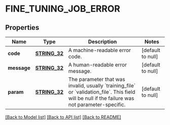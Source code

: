 # FINE_TUNING_JOB_ERROR

## Properties
Name | Type | Description | Notes
------------ | ------------- | ------------- | -------------
**code** | [**STRING_32**](STRING_32.md) | A machine-readable error code. | [default to null]
**message** | [**STRING_32**](STRING_32.md) | A human-readable error message. | [default to null]
**param** | [**STRING_32**](STRING_32.md) | The parameter that was invalid, usually &#x60;training_file&#x60; or &#x60;validation_file&#x60;. This field will be null if the failure was not parameter-specific. | [default to null]

[[Back to Model list]](../README.md#documentation-for-models) [[Back to API list]](../README.md#documentation-for-api-endpoints) [[Back to README]](../README.md)


